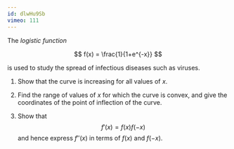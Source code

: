 ```yaml
---
id: dlwHu9Sb
vimeo: 111
---
```


The _logistic function_

$$
f(x) = \frac{1}{1+e^{-x}}
$$

is used to study the spread of infectious diseases such as viruses.

<!-- <img style="max-height: 30vh; max-width: 90%; display: block; margin: auto;" src="/img/books/pure/differentiation/conv-2.png"> -->

1.  Show that the curve is increasing for all values of $x.$

1.  Find the range of values of $x$ for which the curve is convex, and give the
    coordinates of the point of inflection of the curve.

1.  Show that
    $$
    f'(x) = f(x)f(-x)
    $$
    and hence express $f''(x)$ in terms of $f(x)$ and $f(-x).$
